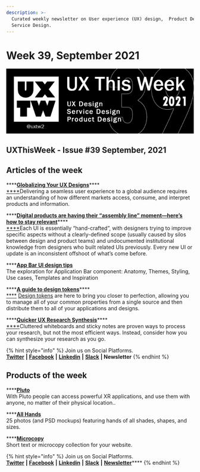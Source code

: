 ```yaml
---
description: >-
  Curated weekly newsletter on User experience (UX) design,  Product Design and
  Service Design.
---
```


# Week 39, September 2021

![](.gitbook/assets/uxtw-banner-2021-39.jpg)

## UXThisWeek - Issue \#39 September, 2021

## Articles of the week

\*\*\*\*[**Globalizing Your UX Designs**](https://indeed.design/article/globalizing-your-ux-designs?ref=uxthisweek)\*\*\*\*[  
****](https://airbnb.design/evolving-by-design/?ref=uxthisweek)Delivering a seamless user experience to a global audience requires an understanding of how different markets access, consume, and interpret products and information.

\*\*\*\*[**Digital products are having their “assembly line” moment—here’s how to stay relevant**](https://www.invisionapp.com/inside-design/design-systems-revolution-how-to-adapt/?ref=uxthisweek)\*\*\*\*[  
****](https://uxplanet.org/10-simple-tips-to-improve-user-testing-6a86c84e2794/?ref=uxthisweek)Each UI is essentially “hand-crafted”, with designers trying to improve specific aspects without a clearly-defined scope \(usually caused by silos between design and product teams\) and undocumented institutional knowledge from designers who built related UIs previously. Every new UI or update is an inconsistent offshoot of what’s come before.

\*\*\*\*[**App Bar UI design tips**](https://setproduct.com/blog/appbar-ui-design/?ref=uxthisweek)  
The exploration for Application Bar component: Anatomy, Themes, Styling, Use cases, Templates and Inspiration

\*\*\*\*[**A guide to design tokens**](https://www.invisionapp.com/inside-design/design-tokens/)\*\*\*\*[  
****](https://productcoalition.com/product-discovery-playbook-a579bbe3e572/?ref=uxthisweek) [Design tokens](https://support.invisionapp.com/hc/en-us/articles/360049950931) are here to bring you closer to perfection, allowing you to manage all of your common properties from a single source and then distribute them to all of your applications and designs.

\*\*\*\*[**Quicker UX Research Synthesis**](https://uxtools.co/blog/quicker-ux-research-synthesis/?ref=uxthisweek)\*\*\*\*[  
****](https://uxdesign.cc/how-bob-moog-brought-usability-heuristics-to-the-electronic-synthesizer-a6797a3a9192)Cluttered whiteboards and sticky notes are proven ways to process your research, but not the most efficient ways. Instead, consider how you can synthesize your research as you go.

{% hint style="info" %}
Join us on Social Platforms.   
[**Twitter**](https://twitter.com/uxtw2) **\|** [**Facebook**](https://www.facebook.com/webusabilityandux) **\|** [**Linkedin**](https://www.linkedin.com/groups/1875717/) **\|** [**Slack**](https://join.slack.com/t/uxthisweek/shared_invite/zt-szpdweo1-d78hso8FppFcI68Xue_9Yw) **\| Newsletter**
{% endhint %}

## Products of the week

\*\*\*\*[**Pluto**](https://www.pluto.app/?ref=uxthisweek)  
With Pluto people can access powerful XR applications, and use them with anyone, no matter of their physical location..

\*\*\*\*[**All Hands**  
](https://nappy.co/all-hands/?ref=uxthiseek)25 photos \(and PSD mockups\) featuring hands of all shades, shapes, and sizes.

\*\*\*\*[**Microcopy**](https://www.microcopy.me/?ref=uxthisweek)  
Short text or microcopy collection for your website. 

{% hint style="info" %}
Join us on Social Platforms.  
[**Twitter**](https://twitter.com/uxtw2) **\|** [**Facebook**](https://www.facebook.com/webusabilityandux) **\|** [**Linkedin**](https://www.linkedin.com/groups/1875717/) **\|** [**Slack**](https://join.slack.com/t/uxthisweek/shared_invite/zt-szpdweo1-d78hso8FppFcI68Xue_9Yw) **\|** [**Newsletter**](https://gmail.us17.list-manage.com/subscribe?u=1b23fd286b43ac36e4acba123&id=0009036f95)\*\*\*\*
{% endhint %}



